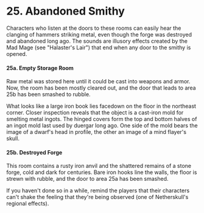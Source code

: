 # 25. Abandoned Smithy

Characters who listen at the doors to these rooms can easily hear the clanging of hammers striking metal, even though the forge was destroyed and abandoned long ago. The sounds are illusory effects created by the Mad Mage (see "Halaster's Lair") that end when any door to the smithy is opened.

#### 25a. Empty Storage Room

Raw metal was stored here until it could be cast into weapons and armor. Now, the room has been mostly cleared out, and the door that leads to area 25b has been smashed to rubble.

What looks like a large iron book lies facedown on the floor in the northeast corner. Closer inspection reveals that the object is a cast-iron mold for smelting metal ingots. The hinged covers form the top and bottom halves of an ingot mold last used by duergar long ago. One side of the mold bears the image of a dwarf's head in profile, the other an image of a mind flayer's skull.

#### 25b. Destroyed Forge

This room contains a rusty iron anvil and the shattered remains of a stone forge, cold and dark for centuries. Bare iron hooks line the walls, the floor is strewn with rubble, and the door to area 25a has been smashed.

If you haven't done so in a while, remind the players that their characters can't shake the feeling that they're being observed (one of Netherskull's regional effects).
